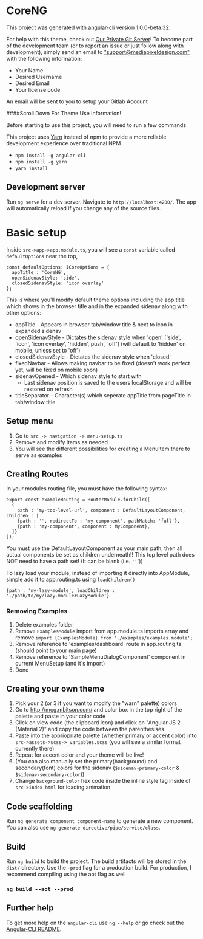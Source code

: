 # CoreNG

This project was generated with [angular-cli](https://github.com/angular/angular-cli) version 1.0.0-beta.32.

For help with this theme, check out [Our Private Git Server](https://git.mediapixeldesign.com)!
To become part of the development team (or to report an issue or just follow along with development),
simply send an email to ["support@mediapixeldesign.com"](mailto:support@mediapixeldesign.com) with the following information:
    
* Your Name
* Desired Username
* Desired Email
* Your license code
    
An email will be sent to you to setup your Gitlab Account

####Scroll Down For Theme Use Information!


Before starting to use this project, you will need to run a few commands

This project uses [Yarn](yarnpkg.com) instead of npm to provide a more reliable development experience over traditional NPM

* `npm install -g angular-cli` 
* `npm install -g yarn`
* `yarn install`


## Development server
Run `ng serve` for a dev server. Navigate to `http://localhost:4200/`. The app will automatically reload if you change any of the source files.

# Basic setup
Inside `src->app->app.module.ts`, you will see a `const` variable called `defaultOptions` near the top, 
```
const defaultOptions: ICoreOptions = {
  appTitle : 'CoreNG',
  openSidenavStyle: 'side',
  closedSidenavStyle: 'icon overlay'
};
```

This is where you'll modify default theme options including the app title which shows in the browser title and in the expanded sidenav along with other options:

* appTitle - Appears in browser tab/window title & next to icon in expanded sidenav
* openSidenavStyle - Dictates the sidenav style when 'open' ['side', 'icon', 'icon overlay', 'hidden', push', 'off'] (will default to 'hidden' on mobile, unless set to 'off')
* closedSidenavStyle - Dictates the sidenav style when 'closed'
* fixedNavbar - Allows making navbar to be fixed (doesn't work perfect yet, will be fixed on mobile soon)
* sidenavOpened - Which sidenav style to start with
  * Last sidenav position is saved to the users localStorage and will be restored on refresh
* titleSeparator - Character(s) which seperate appTitle from pageTitle in tab/window title

## Setup menu
1. Go to `src -> navigation -> menu-setup.ts`
2. Remove and modify items as needed
3. You will see the different possibilities for creating a MenuItem there to serve as examples

## Creating Routes
In your modules routing file, you must have the following syntax:
```
export const exampleRouting = RouterModule.forChild([
  {
    path : 'my-top-level-url', component : DefaultLayoutComponent, children : [
    {path : '', redirectTo : 'my-component', pathMatch: 'full'},
    {path : 'my-component', component : MyComponent},
  ]}
]);
```
You must use the DefaultLayoutComponent as your main path, then all actual components be set as children underneath!!
This top level path does NOT need to have a path set! (It can be blank (i.e. `''`'))

To lazy load your module, instead of importing it directly into AppModule, simple add it to app.routing.ts using `loadChildren()`

`{path : 'my-lazy-module', loadChildren : './path/to/my/lazy.module#LazyModule'}`

### Removing Examples
1. Delete examples folder
2. Remove `ExamplesModule` import from app.module.ts imports array and remove `import {ExamplesModule} from './examples/examples.module';`
3. Remove reference to 'examples/dashboard' route in app.routing.ts (should point to your main page)
4. Remove reference to 'SampleMenuDialogComponent' component in current MenuSetup (and it's import)
5. Done


## Creating your own theme
1. Pick your 2 (or 3 if you want to modify the "warn" palette) colors
2. Go to http://mcg.mbitson.com/ and color box in the top right of the palette and paste in your color code
3. Click on view code (the clipboard icon) and click on "Angular JS 2 (Material 2)" and copy the code between the parenthesises
4. Paste into the appriopriate palette (whether primary or accent color) into `src->assets->scss->_variables.scss` (you will see a similar format currently there)
5. Repeat for accent color and your theme will be live!
6. (You can also manually set the primary(background) and secondary(font) colors for the sidenav (`$sidenav-primary-color` & `$sidenav-secondary-color`))
7. Change `background-color` hex code inside the inline style tag inside of `src->index.html` for loading animation

## Code scaffolding

Run `ng generate component component-name` to generate a new component. You can also use `ng generate directive/pipe/service/class`.

## Build

Run `ng build` to build the project. The build artifacts will be stored in the `dist/` directory. Use the `-prod` flag for a production build.
For production, I recommend compiling using the aot flag as well

### `ng build --aot --prod`

## Further help

To get more help on the `angular-cli` use `ng --help` or go check out the [Angular-CLI README](https://github.com/angular/angular-cli/blob/master/README.md).
